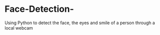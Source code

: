 # Face-Detection-
Using Python to detect the face, the eyes and smile of a person through a local webcam
